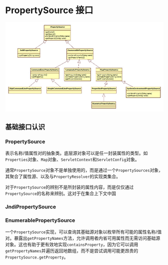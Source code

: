 # PropertySource 接口
![PropertySource-Interface](images/PropertySource.jpg)
## 基础接口认识
### PropertySource
表示名称/值属性对的抽象类。底层源对象可以是任一封装属性的类型。如`Properties`对象、`Map`对象、`ServletContext`和`ServletConfig`对象。

通常`PropertySource`对象不是单独使用的，而是通过一个`PropertySources`对象，其聚合了属性源、以及与`PropertyResolver`的实现类集合。

对于`PropertySource`的辨别不是所封装的属性内容，而是仅仅通过`PropertySource`的名称来辨别。这对于在集合上下文中国
### JndiPropertySource

### EnumerablePropertySource
一个`PropertySource`实现，可以查询其基础源对象以枚举所有可能的属性名称/值对。暴露出`getPropertyNames`方法，允许调用者内省可用属性而无需访问基础源对象。这也有助于更有效地实现`containsProperty`，因为它可以调用`getPropertyNames`并遍历返回地数组，而不是尝试调用可能更昂贵的`PropertySource.getProperty`。
